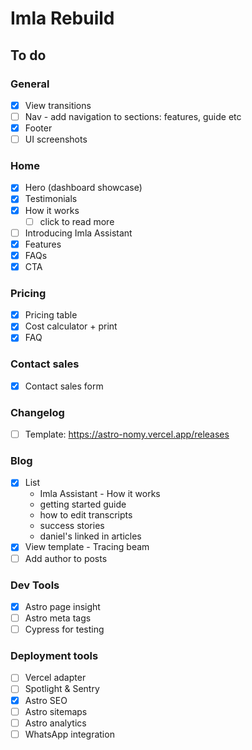 # Imla Rebuild

## To do

### General

- [x] View transitions
- [ ] Nav - add navigation to sections: features, guide etc
- [x] Footer
- [ ] UI screenshots

### Home

- [x] Hero (dashboard showcase)
- [x] Testimonials
- [x] How it works
  - [ ] click to read more
- [ ] Introducing Imla Assistant
- [x] Features
- [x] FAQs
- [x] CTA

### Pricing

- [x] Pricing table
- [x] Cost calculator + print
- [x] FAQ

### Contact sales

- [x] Contact sales form

### Changelog

- [ ] Template: https://astro-nomy.vercel.app/releases

### Blog

- [x] List
  - Imla Assistant - How it works
  - getting started guide
  - how to edit transcripts
  - success stories
  - daniel's linked in articles
- [x] View template - Tracing beam
- [ ] Add author to posts

### Dev Tools

- [x] Astro page insight
- [ ] Astro meta tags
- [ ] Cypress for testing

### Deployment tools

- [ ] Vercel adapter
- [ ] Spotlight & Sentry
- [x] Astro SEO
- [ ] Astro sitemaps
- [ ] Astro analytics
- [ ] WhatsApp integration
